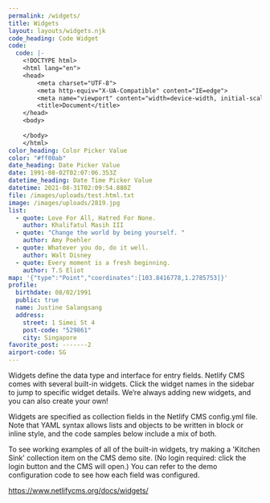 ```yaml
---
permalink: /widgets/
title: Widgets
layout: layouts/widgets.njk
code_heading: Code Widget
code:
  code: |-
    <!DOCTYPE html>
    <html lang="en">
    <head>
        <meta charset="UTF-8">
        <meta http-equiv="X-UA-Compatible" content="IE=edge">
        <meta name="viewport" content="width=device-width, initial-scale=1.0">
        <title>Document</title>
    </head>
    <body>
        
    </body>
    </html>
color_heading: Color Picker Value
color: "#ff00ab"
date_heading: Date Picker Value
date: 1991-08-02T02:07:06.353Z
datetime_heading: Date Time Picker Value
datetime: 2021-08-31T02:09:54.880Z
file: /images/uploads/test.html.txt
image: /images/uploads/2819.jpg
list:
  - quote: Love For All, Hatred For None.
    author: Khalifatul Masih III
  - quote: "Change the world by being yourself. "
    author: Amy Poehler
  - quote: Whatever you do, do it well.
    author: Walt Disney
  - quote: Every moment is a fresh beginning.
    author: T.S Eliot
map: '{"type":"Point","coordinates":[103.8416778,1.2785753]}'
profile:
  birthdate: 08/02/1991
  public: true
  name: Justine Salangsang
  address:
    street: 1 Simei St 4
    post-code: "529861"
    city: Singapore
favorite_post: -------2
airport-code: SG
---
```

Widgets define the data type and interface for entry fields. Netlify CMS comes with several built-in widgets. Click the widget names in the sidebar to jump to specific widget details. We’re always adding new widgets, and you can also create your own!

Widgets are specified as collection fields in the Netlify CMS config.yml file. Note that YAML syntax allows lists and objects to be written in block or inline style, and the code samples below include a mix of both.

To see working examples of all of the built-in widgets, try making a 'Kitchen Sink' collection item on the CMS demo site. (No login required: click the login button and the CMS will open.) You can refer to the demo configuration code to see how each field was configured.

<https://www.netlifycms.org/docs/widgets/>